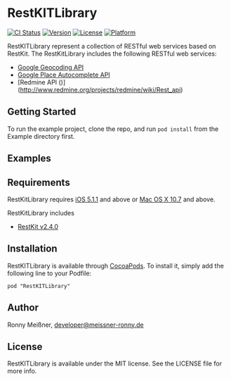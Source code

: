 # RestKITLibrary

[![CI Status](http://img.shields.io/travis/ronnymeissner/RestKITLibrary.svg?style=flat)](https://travis-ci.org/ronnymeissner/RestKITLibrary)
[![Version](https://img.shields.io/cocoapods/v/RestKITLibrary.svg?style=flat)](http://cocoadocs.org/docsets/RestKITLibrary)
[![License](https://img.shields.io/cocoapods/l/RestKITLibrary.svg?style=flat)](http://cocoadocs.org/docsets/RestKITLibrary)
[![Platform](https://img.shields.io/cocoapods/p/RestKITLibrary.svg?style=flat)](http://cocoadocs.org/docsets/RestKITLibrary)

RestKITLibrary represent a collection of RESTful web services based on RestKit.
The RestKitLibrary includes the following RESTful web services: 
* [Google Geocoding API](https://developers.google.com/maps/documentation/geocoding/)
* [Google Place Autocomplete API](https://developers.google.com/places/documentation/autocomplete/)
* [Redmine API ()] (http://www.redmine.org/projects/redmine/wiki/Rest_api) 

## Getting Started

To run the example project, clone the repo, and run `pod install` from the Example directory first.

## Examples


## Requirements
RestKitLibrary requires [iOS 5.1.1](http://developer.apple.com/library/ios/#releasenotes/General/WhatsNewIniPhoneOS/Articles/iOS5.html#//apple_ref/doc/uid/TP30915195-SW1) and above or [Mac OS X 10.7](http://developer.apple.com/library/mac/#releasenotes/MacOSX/WhatsNewInOSX/Articles/MacOSX10_7.html#//apple_ref/doc/uid/TP40010355-SW5) and above.

RestKitLibrary includes 
* [RestKit v2.4.0](https://github.com/RestKit/RestKit) 

## Installation

RestKITLibrary is available through [CocoaPods](http://cocoapods.org). To install
it, simply add the following line to your Podfile:

    pod "RestKITLibrary"
 

## Author

Ronny Meißner, developer@meissner-ronny.de

## License

RestKITLibrary is available under the MIT license. See the LICENSE file for more info.

